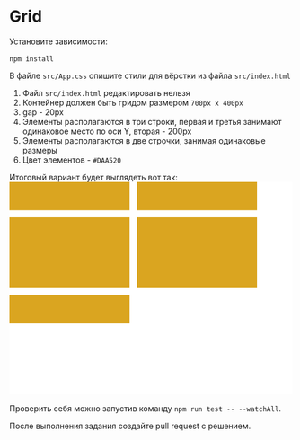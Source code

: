 # Grid

Установите зависимости:

```
npm install
```

В файле `src/App.css` опишите стили для вёрстки из файла `src/index.html`

1. Файл `src/index.html` редактировать нельзя
2. Контейнер должен быть гридом размером `700px x 400px`
3. gap - 20px
4. Элементы располагаются в три строки, первая и третья занимают одинаковое место по оси Y, вторая - 200px
5. Элементы располагаются в две строчки, занимая одинаковые размеры
6. Цвет элементов - `#DAA520`

Итоговый вариант будет выглядеть вот так: ![](./src/__image_snapshots__/app-test-ts-grid-рисуется-нужное-изображение-1-snap.png)

Проверить себя можно запустив команду `npm run test -- --watchAll`.

После выполнения задания создайте pull request с решением.
